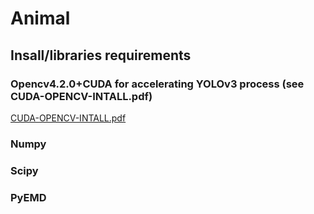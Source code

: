 # Animal
## Insall/libraries requirements
### Opencv4.2.0+CUDA for accelerating YOLOv3 process (see CUDA-OPENCV-INTALL.pdf)
[CUDA-OPENCV-INTALL.pdf](#ghttps://danni203.github.io/animal.github.io/CUDA-OPENCV-INTALL.pdf#CUDA-OPENCV-INTALL.pdf)
### Numpy
### Scipy
### PyEMD
